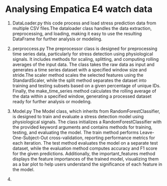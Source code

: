 # Analysing Empatica E4 watch data

1. DataLoader.py
this code process and load stress prediction data from multiple CSV files.The dataloader class handles the data extraction, preprocessing, and loading, making it easy to use the resulting DataFrame for further analysis or modeling.

2. perproccess.py
The preprocessor class is designed for preprocessing time series data, particularly for stress detection using physiological signals. It includes methods for scaling, splitting, and computing rolling averages of the input data. The class takes the raw data as input and generates a time series dataset with a specified window size and stride.The scaler method scales the selected features using the StandardScaler, while the split method separates the dataset into training and testing subsets based on a given percentage of unique IDs. Finally, the make_time_series method calculates the rolling average of the data within a specified window, generating a processed dataset ready for further analysis or modeling.

3. Model.py
The Model class, which inherits from RandomForestClassifier, is designed to train and evaluate a stress detection model using physiological signals. The class initializes a RandomForestClassifier with the provided keyword arguments and contains methods for training, testing, and evaluating the model. The train method performs Leave-One-Subject-Out cross-validation, reporting performance metrics for each iteration. The test method evaluates the model on a separate test dataset, while the evaluation method computes accuracy and F1 score for the given predictions. Additionally, the important_features method displays the feature importances of the trained model, visualizing them as a bar plot to help users understand the significance of each feature in the model.

4.
 
